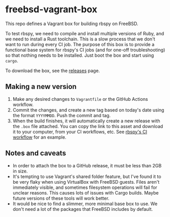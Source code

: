 # freebsd-vagrant-box

This repo defines a Vagrant box for building rbspy on FreeBSD.

To test rbspy, we need to compile and install multiple versions of Ruby, and we need to install a Rust toolchain. This is a slow process that we don't want to run during every CI job. The purpose of this box is to provide a functional base system for rbspy's CI jobs (and for one-off troubleshooting) so that nothing needs to be installed. Just boot the box and start using `cargo`.

To download the box, see the [releases](https://github.com/rbspy/freebsd-vagrant-box/releases) page.

## Making a new version

1. Make any desired changes to `Vagrantfile` or the GitHub Actions workflow.
2. Commit the changes, and create a new tag based on today's date using the format `YYYYMMDD`. Push the commit and tag.
3. When the build finishes, it will automatically create a new release with the `.box` file attached. You can copy the link to this asset and download it to your computer, from your CI workflows, etc. See [rbspy's CI workflow](https://github.com/rbspy/rbspy/blob/2387d8dafb7f3b7d210800d78f69cbd808b415fc/.github/workflows/ci.yml#L196-L203) for an example.

## Notes and caveats

- In order to attach the box to a GitHub release, it must be less than 2GB in size.
- It's tempting to use Vagrant's shared folder feature, but I've found it to be very flaky when using VirtualBox with FreeBSD guests. Files aren't immediately visible, and sometimes filesystem operations will fail for unclear reasons. This causes lots of issues with Cargo builds. Maybe future versions of these tools will work better.
- It would be nice to find a slimmer, more minimal base box to use. We don't need a lot of the packages that FreeBSD includes by default.